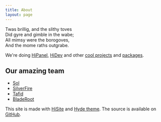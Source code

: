 ```yaml
---
title: About
layout: page
---
```


<p class="message">
Twas brillig, and the slithy toves<br>
Did gyre and gimble in the wabe;<br>
All mimsy were the borogoves,<br>
And the mome raths outgrabe.
</p>

We're doing [HiPanel](/hipanel), [HiDev](/hidev) and other [cool projects](/projects) and [packages](/packages).

## Our amazing team

 * [Sol](https://github.com/hiqsol)
 * [SilverFire](https://github.com/SilverFire)
 * [Tafid](https://github.com/tafid)
 * [BladeRoot](https://github.com/bladeroot)

This site is made with [HiSite](/hisite) and [Hyde theme](/packages/yii2-theme-hyde).
The source is available on [GitHub](https://github.com/hiqdev/hiqdev.com-core).
